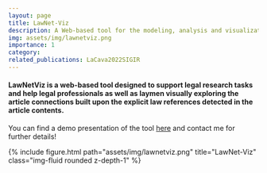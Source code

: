 ```yaml
---
layout: page
title: LawNet-Viz
description: A Web-based tool for the modeling, analysis and visualization of Law Reference Networks
img: assets/img/lawnetviz.png
importance: 1
category:
related_publications: LaCava2022SIGIR
---
```


#### LawNetViz is a web-based tool designed to support legal research tasks and help legal professionals as well as laymen visually exploring the article connections built upon the explicit law references detected in the article contents. 

You can find a demo presentation of the tool [here](https://youtu.be/yQGe8Q12wQU) and contact me for further details!

<div class="row">
    <div class="col-sm mt-3 mt-md-0">
        {% include figure.html path="assets/img/lawnetviz.png" title="LawNet-Viz" class="img-fluid rounded z-depth-1" %}
    </div>
</div>
